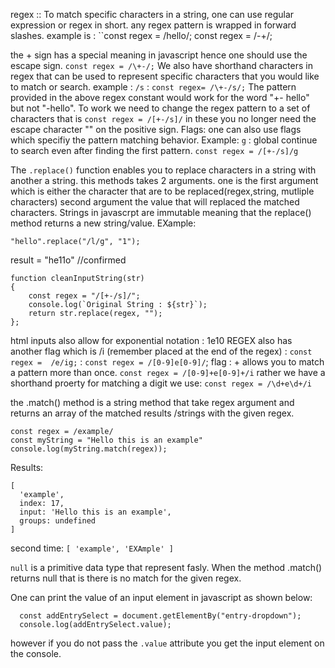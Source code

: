 regex :: 
To match specific characters in a string, one can use regular expression or regex in short.
any regex pattern is wrapped in forward slashes. example is : ``const regex = /hello/; const regex = /\-+/;

the + sign has a special meaning in javascript hence one should use the escape sign. ``const regex = /\+-/;``
We also have shorthand characters in regex that can be used to represent specific characters that you would like to match or search. example : ``/s`` : ``const regex= /\+-/s/;``
The pattern provided in the above regex constant would work for the word "+- hello" but not "-hello". To work we need to change the regex pattern to a set of characters that is ``const regex = /[+-/s]/`` in these you no longer need the escape character "\" on the positive sign.
Flags: one can also use flags which specifiy the pattern matching behavior. Example: ``g`` : global continue to search even after finding the first pattern. 
``const regex = /[+-/s]/g``

The ``.replace()`` function enables you to replace characters in a string with another a string. this methods takes 2 arguments. one is the first argument which is either the character  that are to be replaced(regex,string, mutliple characters) second argument the value that will replaced the matched characters.
Strings in javascrpt are immutable meaning that the replace() method returns a new string/value. 
EXample:
```
"hello".replace("/l/g", "1"); 
```
result = "he11o" //confirmed


```
function cleanInputString(str)
{
	const regex = "/[+-/s]/";
	console.log(`Original String : ${str}`);
	return str.replace(regex, "");
};
```

html inputs also allow for exponential notation : 1e10
REGEX also has another flag which is /i (remember placed at the end of the regex) : ``const regex =  /e/ig;`` : ``const regex = /[0-9]e[0-9]/``;
flag : + allows you to match a pattern more than once. ``const regex = /[0-9]+e[0-9]+/i`` rather we have a shorthand proerty for matching a digit we use: ``const regex = /\d+e\d+/i``

the .match() method is a string method that take regex argument and returns an array of the matched results /strings with the given regex.
```
const regex = /example/
const myString = "Hello this is an example"
console.log(myString.match(regex));
```
Results:
```
[
  'example',
  index: 17,
  input: 'Hello this is an example',
  groups: undefined
]
```
second time: ``[ 'example', 'EXAmple' ]``

``null`` is a primitive data type that represent fasly. When the method .match() returns null that is there is no match for the given regex.

One can print the value of an input element in javascript as shown below:

```
  const addEntrySelect = document.getElementBy("entry-dropdown");
  console.log(addEntrySelect.value);
```
however if you do not pass the ``.value`` attribute you get the input element on the console.
